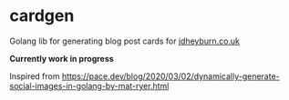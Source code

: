 # cardgen
Golang lib for generating blog post cards for [jdheyburn.co.uk](https://github.com/jdheyburn/jdheyburn.co.uk/)

**Currently work in progress**

Inspired from <https://pace.dev/blog/2020/03/02/dynamically-generate-social-images-in-golang-by-mat-ryer.html>